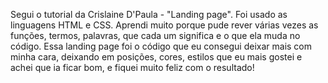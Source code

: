 Segui o tutorial da Crislaine D'Paula - "Landing page". Foi usado as linguagens HTML e CSS.
Aprendi muito porque pude rever várias vezes as funções, termos, palavras, que cada um significa e o que ela muda no código.
Essa landing page foi o código que eu consegui deixar mais com minha cara, deixando em posições, cores, estilos que eu mais gostei e achei que ia ficar bom, e fiquei muito feliz 
com o resultado!
